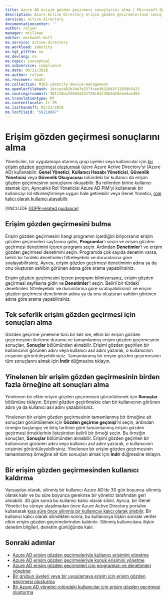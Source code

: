 ```yaml
---
title: Azure AD erişim gözden geçirmesi sonuçlarını alma | Microsoft Docs
description: Azure Active Directory erişim gözden geçirmelerinin sonuçlarını alma.
services: active-directory
documentationcenter: ''
author: rolyon
manager: mtillman
editor: markwahl-msft
ms.service: active-directory
ms.workload: identity
ms.tgt_pltfrm: na
ms.devlang: na
ms.topic: conceptual
ms.subservice: compliance
ms.date: 06/21/2018
ms.author: rolyon
ms.reviewer: mwahl
ms.collection: M365-identity-device-management
ms.openlocfilehash: 2dccacb82b34e7e257fcee9632045f12839b5425
ms.sourcegitcommit: 301128ea7d883d432720c64238b0d28ebe9aed59
ms.translationtype: MT
ms.contentlocale: tr-TR
ms.lasthandoff: 02/13/2019
ms.locfileid: "56210807"
---
```

# <a name="retrieve-access-review-results"></a>Erişim gözden geçirmesi sonuçlarını alma

Yöneticiler, bir uygulamaya atanmış grup üyeleri veya kullanıcılar için [bir erişim gözden geçirmesi oluşturmak](create-access-review.md) üzere Azure Active Directory’yi (Azure AD) kullanabilir.  **Genel Yönetici**, **Kullanıcı Hesabı Yöneticisi**, **Güvenlik Yöneticisi** veya **Güvenlik Okuyucusu** rolündeki bir kullanıcı da erişim gözden geçirmesinin sonuçlarını okuyabilir.  Bu rollerden birine kullanıcı atamak için, Ayrıcalıklı Rol Yöneticisi Azure AD PIM’yi kullanarak bir kullanıcıyı rol etkinleştirmeye uygun hale getirebilir veya Genel Yönetici, [role kalıcı olarak kullanıcı atayabilir](../fundamentals/active-directory-users-assign-role-azure-portal.md).

[!INCLUDE [GDPR-related guidance](../../../includes/gdpr-intro-sentence.md)]

## <a name="locating-an-access-review"></a>Erişim gözden geçirmesini bulma

Erişim gözden geçirmesini hangi programın içerdiğini biliyorsanız erişim gözden geçirmeleri sayfasına gidin, **Programlar**’ı seçin ve erişim gözden geçirmesi denetimini içeren programı seçin.  Ardından **Denetimler**’i ve erişim gözden geçirmesi denetimini seçin. Programda çok sayıda denetim varsa, belirli bir türdeki denetimleri filtreleyebilir ve durumlarına göre sıralayabilirsiniz. Ayrıca, erişim gözden geçirmesi denetiminin adına ya da onu oluşturan sahibin görünen adına göre arama yapabilirsiniz. 

Erişim gözden geçirmesini içeren programı bilmiyorsanız, erişim gözden geçirmesi sayfasına gidin ve **Denetimler**’i seçin.  Belirli bir türdeki denetimleri filtreleyebilir ve durumlarına göre sıralayabilirsiniz ve erişim gözden geçirmesi denetiminin adına ya da onu oluşturan sahibin görünen adına göre arama yapabilirsiniz. 

## <a name="retrieving-the-results-for-a-one-time-access-review"></a>Tek seferlik erişim gözden geçirmesi için sonuçları alma

Gözden geçirme yineleme türü bir kez ise, etkin bir erişim gözden geçirmesinin ilerleme durumu ve tamamlanmış erişim gözden geçirmesinin sonuçları, **Sonuçlar** bölümünden alınabilir.  Erişimi gözden geçirilen bir kullanıcının görünen adını veya kullanıcı asıl adını yazarak, o kullanıcının erişimini görüntüleyebilirsiniz.  Tamamlanmış bir erişim gözden geçirmesinin tüm sonuçlarını almak için **İndir** düğmesine tıklayın.

## <a name="retrieving-the-results-for-multiple-instances-of-a-recurring-access-review"></a>Yinelenen bir erişim gözden geçirmesinin birden fazla örneğine ait sonuçları alma

Yinelenen bir etkin erişim gözden geçirmesini görüntülemek için **Sonuçlar** bölümüne tıklayın.  Erişimi gözden geçirilmekte olan bir kullanıcının görünen adını ya da kullanıcı asıl adını yazabilirsiniz.

Yinelenen bir erişim gözden geçirmesinin tamamlanmış bir örneğine ait sonuçları görüntülemek için **Gözden geçirme geçmişi**’ni seçin, ardından örneğin başlangıç ve bitiş tarihine göre tamamlanmış erişim gözden geçirmesi örneklerinin listesinden belirli bir örneği seçin.   Bu örneğin sonuçları, **Sonuçlar** bölümünden alınabilir.  Erişimi gözden geçirilen bir kullanıcının görünen adını veya kullanıcı asıl adını yazarak, o kullanıcının erişimini görüntüleyebilirsiniz.  Yinelenen bir erişim gözden geçirmesinin tamamlanmış örneğine ait tüm sonuçları almak için **İndir** düğmesine tıklayın.


## <a name="removing-users-from-an-access-review"></a>Bir erişim gözden geçirmesinden kullanıcı kaldırma

Varsayılan olarak, silinmiş bir kullanıcı Azure AD’de 30 gün boyunca silinmiş olarak kalır ve bu süre boyunca gerekirse bir yönetici tarafından geri alınabilir.  30 gün sonra bu kullanıcı kalıcı olarak silinir.  Ayrıca, bir Genel Yönetici bu süreye ulaşılmadan önce Azure Active Directory portalını kullanarak [kısa süre önce silinmiş bir kullanıcıyı kalıcı olarak silebilir](../fundamentals/active-directory-users-restore.md).  Bir kullanıcı kalıcı olarak silindikten sonra, bu kullanıcıya ilişkin sonraki veriler etkin erişim gözden geçirmelerinden kaldırılır.  Silinmiş kullanıcılara ilişkin denetim bilgileri, denetim günlüğünde kalır.

## <a name="next-steps"></a>Sonraki adımlar

- [Azure AD erişim gözden geçirmeleriyle kullanıcı erişimini yönetme](manage-user-access-with-access-reviews.md)
- [Azure AD erişim gözden geçirmeleriyle konuk erişimini yönetme](manage-guest-access-with-access-reviews.md)
- [Azure AD erişim gözden geçirmeleri için programları ve denetimleri yönetme](manage-programs-controls.md)
- [Bir grubun üyeleri veya bir uygulamaya erişim için erişim gözden geçirmesi oluşturma](create-access-review.md)
- [Bir Azure AD yönetici rolündeki kullanıcılar için erişim gözden geçirmesi oluşturma](../privileged-identity-management/pim-how-to-start-security-review.md)


